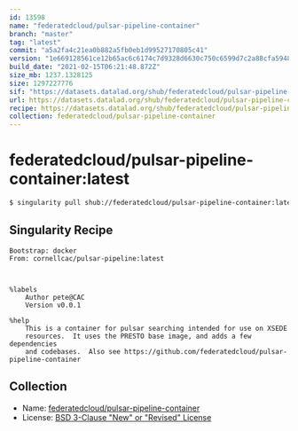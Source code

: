 ```yaml
---
id: 13598
name: "federatedcloud/pulsar-pipeline-container"
branch: "master"
tag: "latest"
commit: "a5a2fa4c21ea0b882a5fb0eb1d99527170805c41"
version: "1e669128561ce12b65ac6c6174c7d9328d6630c750c6599d7c2a88cfa59487cb"
build_date: "2021-02-15T06:21:48.872Z"
size_mb: 1237.1328125
size: 1297227776
sif: "https://datasets.datalad.org/shub/federatedcloud/pulsar-pipeline-container/latest/2021-02-15-a5a2fa4c-1e669128/1e669128561ce12b65ac6c6174c7d9328d6630c750c6599d7c2a88cfa59487cb.sif"
url: https://datasets.datalad.org/shub/federatedcloud/pulsar-pipeline-container/latest/2021-02-15-a5a2fa4c-1e669128/
recipe: https://datasets.datalad.org/shub/federatedcloud/pulsar-pipeline-container/latest/2021-02-15-a5a2fa4c-1e669128/Singularity
collection: federatedcloud/pulsar-pipeline-container
---
```


# federatedcloud/pulsar-pipeline-container:latest

```bash
$ singularity pull shub://federatedcloud/pulsar-pipeline-container:latest
```

## Singularity Recipe

```singularity
Bootstrap: docker
From: cornellcac/pulsar-pipeline:latest



%labels
    Author pete@CAC
    Version v0.0.1

%help
    This is a container for pulsar searching intended for use on XSEDE
    resources.  It uses the PRESTO base image, and adds a few dependencies
    and codebases.  Also see https://github.com/federatedcloud/pulsar-pipeline-container
```

## Collection

 - Name: [federatedcloud/pulsar-pipeline-container](https://github.com/federatedcloud/pulsar-pipeline-container)
 - License: [BSD 3-Clause "New" or "Revised" License](https://api.github.com/licenses/bsd-3-clause)

